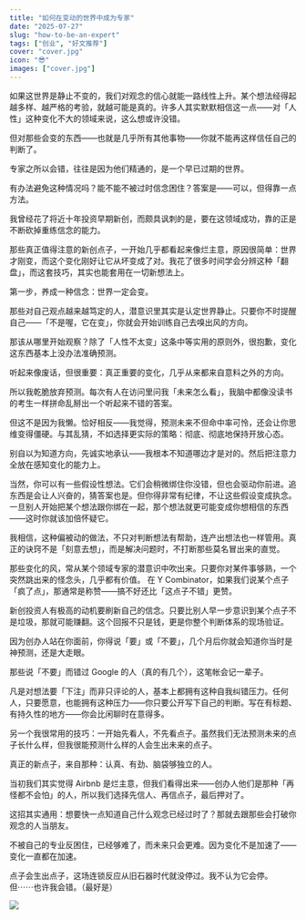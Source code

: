 ```yaml
---
title: "如何在变动的世界中成为专家"
date: "2025-07-27"
slug: "how-to-be-an-expert"
tags: ["创业", "好文推荐"]
cover: "cover.jpg"
icon: "😎"
images: ["cover.jpg"]
---
```

如果这世界是静止不变的，我们对观念的信心就能一路线性上升。某个想法经得起越多样、越严格的考验，就越可能是真的。许多人其实默默相信这一点——对「人性」这种变化不大的领域来说，这么想或许没错。



但对那些会变的东西——也就是几乎所有其他事物——你就不能再这样信任自己的判断了。



专家之所以会错，往往是因为他们精通的，是一个早已过期的世界。



有办法避免这种情况吗？能不能不被过时信念困住？答案是——可以，但得靠一点方法。



我曾经花了将近十年投资早期新创，而颇具讽刺的是，要在这领域成功，靠的正是不断砍掉重练信念的能力。



那些真正值得注意的新创点子，一开始几乎都看起来像烂主意，原因很简单：世界才刚变，而这个变化刚好让它从坏变成了对。我花了很多时间学会分辨这种「翻盘」，而这套技巧，其实也能套用在一切新想法上。



第一步，养成一种信念：世界一定会变。



那些对自己观点越来越笃定的人，潜意识里其实是认定世界静止。只要你不时提醒自己——「不是喔，它在变」，你就会开始训练自己去嗅出风的方向。



那该从哪里开始观察？除了「人性不太变」这条中等实用的原则外，很抱歉，变化这东西基本上没办法准确预测。



听起来像废话，但很重要：真正重要的变化，几乎从来都来自意料之外的方向。



所以我乾脆放弃预测。每次有人在访问里问我「未来怎么看」，我脑中都像没读书的考生一样拼命乱掰出一个听起来不错的答案。



但这不是因为我懒。恰好相反——我觉得，预测未来不但命中率可怜，还会让你思维变得僵硬。与其乱猜，不如选择更实际的策略：彻底、彻底地保持开放心态。



别自以为知道方向，先诚实地承认——我根本不知道哪边才是对的。然后把注意力全放在感知变化的能力上。



当然，你可以有一些假设性想法。它们会稍微绑住你没错，但也会驱动你前进。追东西是会让人兴奋的，猜答案也是。但你得非常有纪律，不让这些假设变成执念。
一旦别人开始把某个想法跟你绑在一起，那个想法就更可能变成你想相信的东西——这时你就该加倍怀疑它。



我相信，这种偏被动的做法，不只对判断想法有帮助，连产出想法也一样管用。真正的诀窍不是「刻意去想」，而是解决问题时，不打断那些莫名冒出来的直觉。



那些变化的风，常从某个领域专家的潜意识中吹出来。只要你对某件事够熟，一个突然跳出来的怪念头，几乎都有价值。
在 Y Combinator，如果我们说某个点子「疯了点」，那通常是称赞——搞不好还比「这点子不错」更赞。



新创投资人有极高的动机要刷新自己的信念。只要比别人早一步意识到某个点子不是垃圾，那就可能赚翻。这个回报不只是钱，更是你整个判断体系的现场验证。



因为创办人站在你面前，你得说「要」或「不要」，几个月后你就会知道你当时是神预测，还是大走眼。



那些说「不要」而错过 Google 的人（真的有几个），这笔帐会记一辈子。



凡是对想法要「下注」而非只评论的人，基本上都拥有这种自我纠错压力。任何人，只要愿意，也能拥有这种压力——你只要公开写下自己的判断。写在有标题、有持久性的地方——你会比闲聊时在意得多。



另一个我很常用的技巧：一开始先看人，不先看点子。虽然我们无法预测未来的点子长什么样，但我很能预测什么样的人会生出未来的点子。



真正的新点子，来自那种：认真、有劲、脑袋够独立的人。



当初我们其实觉得 Airbnb 是烂主意，但我们看得出来——创办人他们是那种「再怪都不会怕」的人，所以我们选择先信人、再信点子，最后押对了。



这招其实通用：想要快一点知道自己什么观念已经过时了？那就去跟那些会打破你观念的人当朋友。



不被自己的专业反困住，已经够难了，而未来只会更难。因为变化不是加速了——变化一直都在加速。



点子会生出点子，这场连锁反应从旧石器时代就没停过。我不认为它会停。
但⋯⋯也许我会错。（最好是）




![](https://prod-files-secure.s3.us-west-2.amazonaws.com/112d0858-5090-4d34-a606-b75eb8d65fd2/46476355-9cf3-4e99-9b7a-3531bc426380/1000202064.png?X-Amz-Algorithm=AWS4-HMAC-SHA256&X-Amz-Content-Sha256=UNSIGNED-PAYLOAD&X-Amz-Credential=ASIAZI2LB466TUKHDBRX%2F20250728%2Fus-west-2%2Fs3%2Faws4_request&X-Amz-Date=20250728T124032Z&X-Amz-Expires=3600&X-Amz-Security-Token=IQoJb3JpZ2luX2VjEGQaCXVzLXdlc3QtMiJIMEYCIQDC0Bjjiq3eZ9HyzKwNY3IGzMDGa0q90TnD7jFzGw9XMgIhAMmuuKiu%2FPHRr6l4XULiXFZVK0dANvv%2BNVSZQLpZbAeaKogECI3%2F%2F%2F%2F%2F%2F%2F%2F%2F%2FwEQABoMNjM3NDIzMTgzODA1IgzBW9D%2FP2fHTW6y9EMq3AN2ewZh%2FK7ghmy6V5LEUqIuq2R5sIwlqCqxeu1k4tsfBCf4xPLcu%2BJvOkV3i8zpl4R0t5HC3Qp4Zp5ngw39mq2yZGjkpwsT94xyIoKrlDCCSUWA%2FBm9dpZUHEQvv%2FkRexbzYzsusdgAXeXrkdHpAmozSq%2B9WocIWeZJenrTcciB3sGC2duFvsG3KMkHAeVqETCF1rhH2zBcsz%2FLgw5i7Xe5XvzMQljgsZ4tX9zKSKamkKLUsIImzzH0n51EWSnzY4CVGs9b0aREQUDgVKXvTHhDSXHvpbrqn%2F8HNruJ4wH2xmL1OhGk2cOfiyADhuI0URXqlSdCgCu58fpfTNsPMDSUBo%2BgBFYPE0%2BYSN7w846Rea5Vl%2FJVx3Ov6%2Bo9OyQrfQfug3MSBCMSZKEvpsoj1qSA33fr%2BnIRcTjmHkjEn9vGxMzq9uoPbPF57i8Ot%2F18GYun145ZKbrSkWtiZ38hsTerV1wLH6YIVgNahWVoeFJYK5TJg27p5Jv7EfDwchp%2FEzVYRnBv4AHFO9gNR1yg0u2ZwHLLu3nw34LRSqGlWbnZSopVmdmECShsYAhhQeSmXMBPv1BRsWm5ar1Dq1Yx%2B8dgrx6r4V1czG0aY1Cs6SHs%2BE6EUmhX1ybXykGu3TCuvZ3EBjqkAcKFOSODQzmZ7k1wWaSB3KSSbuhhYofzE3v1LqQCVBgsezeK79hr8Rr7ITXJcbSYtdRxKHRGxDES4Mj17lvSVATdZ9UjyvMNFTIMCFr%2FYEop0nOl%2FRAfV8VIqk8UXWvjm6COF71tK3%2FAvx5EgzhVY0XG6pgAQt53ucnWwZY8ss523F0bzKPOO7zcKYRildY8ypRHQCc0arQD7DMc6b4RqbcHCC2L&X-Amz-Signature=363cc96b7b72902ffd53c19318bdc0dd78b3642029c361df6e3f7c07006d5a28&X-Amz-SignedHeaders=host&x-amz-checksum-mode=ENABLED&x-id=GetObject)

